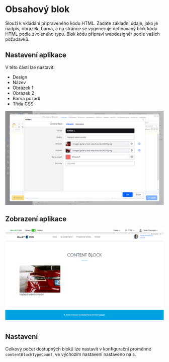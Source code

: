# Obsahový blok

Slouží k vkládání připraveného kódu HTML. Zadáte základní údaje, jako je nadpis, obrázek, barva, a na stránce se vygeneruje definovaný blok kódu HTML podle zvoleného typu. Blok kódu připraví webdesignér podle vašich požadavků.

## Nastavení aplikace

V této části lze nastavit:
- Design
- Název
- Obrázek 1
- Obrázek 2
- Barva pozadí
- Třída CSS

![](editor.png)

## Zobrazení aplikace

![](content-block.png)

## Nastavení

Celkový počet dostupných bloků lze nastavit v konfigurační proměnné `contentBlockTypeCount`, ve výchozím nastavení nastaveno na `5`.
